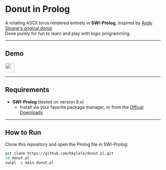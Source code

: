 # Donut in Prolog

A rotating ASCII torus rendered entirely in **SWI-Prolog**, inspired by [Andy Sloane's original donut](https://www.a1k0n.net/2011/07/20/donut-math.html).  
Done purely for fun to learn and play with logic programming.

---

## Demo

<div>
    <img src="./demo.mp4" height="30px">
</div>

---

## Requirements

- **SWI-Prolog** (tested on version 9.x)
  - Install via your favorite package manager, or from the [Offical Downloads](https://www.swi-prolog.org/Download.html)

---

## How to Run

Clone this repository and open the Prolog file in SWI-Prolog:

```bash
git clone https://github.com/bkylele/donut.pl.git
cd donut.pl
swipl -g main donut.pl
```

